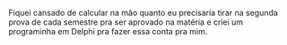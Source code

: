 Fiquei cansado de calcular na mão quanto eu precisaria tirar na segunda prova de cada semestre pra ser aprovado na matéria e criei um programinha em Delphi pra fazer essa conta pra mim.
